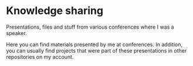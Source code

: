 # Knowledge sharing
Presentations, files and stuff from various conferences where I was a speaker.

Here you can find materials presented by me at conferences.
In addition, you can usually find projects that were part of these presentations in other repositories on my account.
